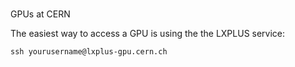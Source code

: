 ###
GPUs at CERN

The easiest way to access a GPU is using the the LXPLUS service:

```
ssh yourusername@lxplus-gpu.cern.ch
```

